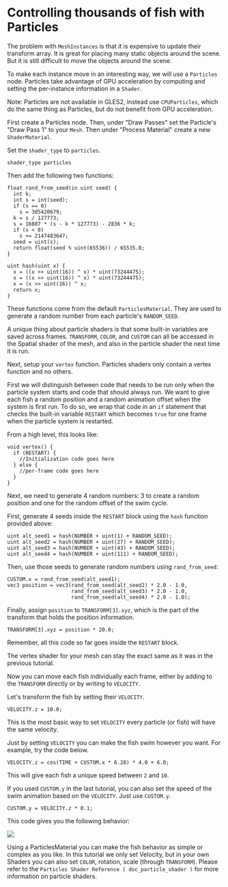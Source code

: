 

# Controlling thousands of fish with Particles

The problem with `MeshInstances` is that it is expensive to
update their transform array. It is great for placing many static objects around the
scene. But it is still difficult to move the objects around the scene.

To make each instance move in an interesting way, we will use a
`Particles` node. Particles take advantage of GPU acceleration
by computing and setting the per-instance information in a `Shader`.

Note:
 Particles are not available in GLES2, instead use `CPUParticles`,
          which do the same thing as Particles, but do not benefit from GPU acceleration.

First create a Particles node. Then, under "Draw Passes" set the Particle's "Draw Pass 1" to your
`Mesh`. Then under "Process Material" create a new
`ShaderMaterial`.

Set the `shader_type` to `particles`.

```
shader_type particles
```

Then add the following two functions:

```
float rand_from_seed(in uint seed) {
  int k;
  int s = int(seed);
  if (s == 0)
    s = 305420679;
  k = s / 127773;
  s = 16807 * (s - k * 127773) - 2836 * k;
  if (s < 0)
    s += 2147483647;
  seed = uint(s);
  return float(seed % uint(65536)) / 65535.0;
}

uint hash(uint x) {
  x = ((x >> uint(16)) ^ x) * uint(73244475);
  x = ((x >> uint(16)) ^ x) * uint(73244475);
  x = (x >> uint(16)) ^ x;
  return x;
}
```

These functions come from the default `ParticlesMaterial`.
They are used to generate a random number from each particle's `RANDOM_SEED`.

A unique thing about particle shaders is that some built-in variables are saved across frames.
`TRANSFORM`, `COLOR`, and `CUSTOM` can all be accessed in the Spatial shader of the mesh, and
also in the particle shader the next time it is run.

Next, setup your `vertex` function. Particles shaders only contain a vertex function
and no others.

First we will distinguish between code that needs to be run only when the particle system starts
and code that should always run. We want to give each fish a random position and a random animation
offset when the system is first run. To do so, we wrap that code in an `if` statement that checks the
built-in variable `RESTART` which becomes `true` for one frame when the particle system is restarted.

From a high level, this looks like:

```
void vertex() {
  if (RESTART) {
    //Initialization code goes here
  } else {
    //per-frame code goes here
  }
}
```

Next, we need to generate 4 random numbers: 3 to create a random position and one for the random
offset of the swim cycle.

First, generate 4 seeds inside the `RESTART` block using the `hash` function provided above:

```
uint alt_seed1 = hash(NUMBER + uint(1) + RANDOM_SEED);
uint alt_seed2 = hash(NUMBER + uint(27) + RANDOM_SEED);
uint alt_seed3 = hash(NUMBER + uint(43) + RANDOM_SEED);
uint alt_seed4 = hash(NUMBER + uint(111) + RANDOM_SEED);
```

Then, use those seeds to generate random numbers using `rand_from_seed`:

```
CUSTOM.x = rand_from_seed(alt_seed1);
vec3 position = vec3(rand_from_seed(alt_seed2) * 2.0 - 1.0,
                     rand_from_seed(alt_seed3) * 2.0 - 1.0,
                     rand_from_seed(alt_seed4) * 2.0 - 1.0);
```

Finally, assign `position` to `TRANSFORM[3].xyz`, which is the part of the transform that holds
the position information.

```
TRANSFORM[3].xyz = position * 20.0;
```

Remember, all this code so far goes inside the `RESTART` block.

The vertex shader for your mesh can stay the exact same as it was in the previous tutorial.

Now you can move each fish individually each frame, either by adding to the `TRANSFORM` directly
or by writing to `VELOCITY`.

Let's transform the fish by setting their `VELOCITY`.

```
VELOCITY.z = 10.0;
```

This is the most basic way to set `VELOCITY` every particle (or fish) will have the same velocity.

Just by setting `VELOCITY` you can make the fish swim however you want. For example, try the code
below.

```
VELOCITY.z = cos(TIME + CUSTOM.x * 6.28) * 4.0 + 6.0;
```

This will give each fish a unique speed between `2` and `10`.

If you used `CUSTOM.y` in the last tutorial, you can also set the speed of the swim animation based
on the `VELOCITY`. Just use `CUSTOM.y`.

```
CUSTOM.y = VELOCITY.z * 0.1;
```

This code gives you the following behavior:

![](img/scene.gif)

Using a ParticlesMaterial you can make the fish behavior as simple or complex as you like. In this
tutorial we only set Velocity, but in your own Shaders you can also set `COLOR`, rotation, scale
(through `TRANSFORM`). Please refer to the `Particles Shader Reference ( doc_particle_shader )`
for more information on particle shaders.
